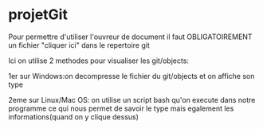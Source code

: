# projetGit

Pour permettre d'utiliser l'ouvreur de document il faut OBLIGATOIREMENT un fichier "cliquer ici" dans le repertoire git

Ici on utilise 2 methodes pour visualiser les git/objects:

1er sur Windows:on decompresse le fichier du git/objects et on affiche son type

2eme sur Linux/Mac OS: on utilise un script bash qu'on execute dans notre programme ce qui nous permet de savoir le type mais egalement les informations(quand on y clique dessus)